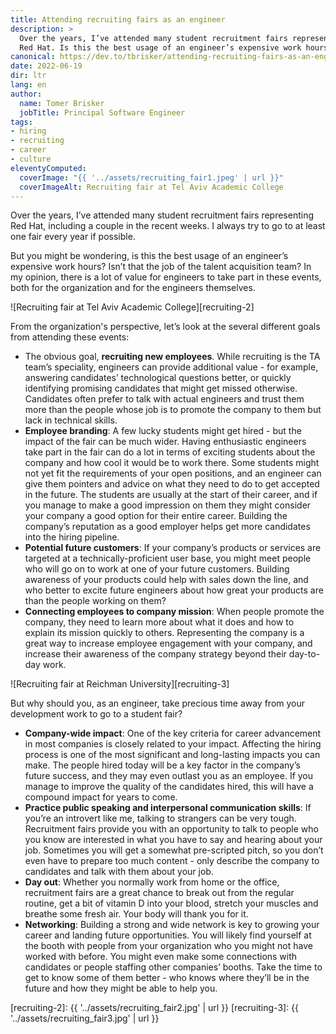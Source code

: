```yaml
---
title: Attending recruiting fairs as an engineer
description: >
  Over the years, I’ve attended many student recruitment fairs representing
  Red Hat. Is this the best usage of an engineer’s expensive work hours?
canonical: https://dev.to/tbrisker/attending-recruiting-fairs-as-an-engineer-b89
date: 2022-06-19
dir: ltr
lang: en
author:
  name: Tomer Brisker
  jobTitle: Principal Software Engineer
tags:
- hiring
- recruiting
- career
- culture
eleventyComputed:
  coverImage: "{{ '../assets/recruiting_fair1.jpeg' | url }}"
  coverImageAlt: Recruiting fair at Tel Aviv Academic College
---
```


Over the years, I’ve attended many student recruitment fairs representing Red 
Hat, including a couple in the recent weeks. I always try to go to at least one 
fair every year if possible.

But you might be wondering, is this the best usage of an engineer’s expensive work hours? Isn’t that the job of the talent acquisition team?
In my opinion, there is a lot of value for engineers to take part in these events, both for the organization and for the engineers themselves.

![Recruiting fair at Tel Aviv Academic College][recruiting-2]

From the organization's perspective, let’s look at the several different goals from attending these events:

- The obvious goal, **recruiting new employees**. While recruiting is the TA team’s speciality, engineers can provide additional value - for example, answering candidates’ technological questions better, or quickly identifying promising candidates that might get missed otherwise. Candidates often prefer to talk with actual engineers and trust them more than the people whose job is to promote the company to them but lack in technical skills.
- **Employee branding**: A few lucky students might get hired - but the impact of the fair can be much wider. Having enthusiastic engineers take part in the fair can do a lot in terms of exciting students about the company and how cool it would be to work there. Some students might not yet fit the requirements of your open positions, and an engineer can give them pointers and advice on what they need to do to get accepted in the future. The students are usually at the start of their career, and if you manage to make a good impression on them they might consider your company a good option for their entire career. Building the company’s reputation as a good employer helps get more candidates into the hiring pipeline.
- **Potential future customers**: If your company’s products or services are targeted at a technically-proficient user base, you might meet people who will go on to work at one of your future customers. Building awareness of your products could help with sales down the line, and who better to excite future engineers about how great your products are than the people working on them?
- **Connecting employees to company mission**: When people promote the company, they need to learn more about what it does and how to explain its mission quickly to others. Representing the company is a great way to increase employee engagement with your company, and increase their awareness of the company strategy beyond their day-to-day work.

![Recruiting fair at Reichman University][recruiting-3]

But why should you, as an engineer, take precious time away from your development work to go to a student fair?

- **Company-wide impact**: One of the key criteria for career advancement in most companies is closely related to your impact. Affecting the hiring process is one of the most significant and long-lasting impacts you can make. The people hired today will be a key factor in the company’s future success, and they may even outlast you as an employee. If you manage to improve the quality of the candidates hired, this will have a compound impact for years to come.
- **Practice public speaking and interpersonal communication skills**: If you’re an introvert like me, talking to strangers can be very tough. Recruitment fairs provide you with an opportunity to talk to people who you know are interested in what you have to say and hearing about your job. Sometimes you will get a somewhat pre-scripted pitch, so you don’t even have to prepare too much content - only describe the company to candidates and talk with them about your job.
- **Day out**: Whether you normally work from home or the office, recruitment fairs are a great chance to break out from the regular routine, get a bit of vitamin D into your blood, stretch your muscles and breathe some fresh air. Your body will thank you for it.
- **Networking**: Building a strong and wide network is key to growing your career and landing future opportunities. You will likely find yourself at the booth with people from your organization who you might not have worked with before. You might even make some connections with candidates or people staffing other companies’ booths. Take the time to get to know some of them better - who knows where they’ll be in the future and how they might be able to help you.

[recruiting-2]: {{ '../assets/recruiting_fair2.jpg' | url }}
[recruiting-3]: {{ '../assets/recruiting_fair3.jpg' | url }}
